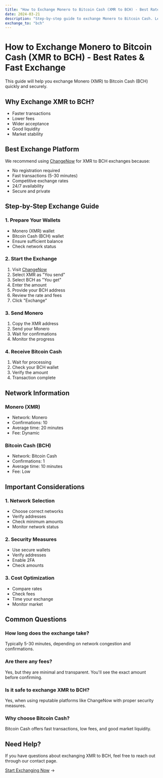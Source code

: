 ```yaml
---
title: "How to Exchange Monero to Bitcoin Cash (XMR to BCH) - Best Rates & Fast Exchange"
date: 2024-03-21
description: "Step-by-step guide to exchange Monero to Bitcoin Cash. Learn about the best platforms, rates, and security measures for XMR to BCH exchange."
exchange_to: "bch"
---
```


# How to Exchange Monero to Bitcoin Cash (XMR to BCH) - Best Rates & Fast Exchange

This guide will help you exchange Monero (XMR) to Bitcoin Cash (BCH) quickly and securely.

## Why Exchange XMR to BCH?

-   Faster transactions
-   Lower fees
-   Wider acceptance
-   Good liquidity
-   Market stability

## Best Exchange Platform

We recommend using [ChangeNow](https://changenow.io/) for XMR to BCH exchanges because:

-   No registration required
-   Fast transactions (5-30 minutes)
-   Competitive exchange rates
-   24/7 availability
-   Secure and private

## Step-by-Step Exchange Guide

### 1. Prepare Your Wallets

-   Monero (XMR) wallet
-   Bitcoin Cash (BCH) wallet
-   Ensure sufficient balance
-   Check network status

### 2. Start the Exchange

1. Visit [ChangeNow](https://changenow.io/)
2. Select XMR as "You send"
3. Select BCH as "You get"
4. Enter the amount
5. Provide your BCH address
6. Review the rate and fees
7. Click "Exchange"

### 3. Send Monero

1. Copy the XMR address
2. Send your Monero
3. Wait for confirmations
4. Monitor the progress

### 4. Receive Bitcoin Cash

1. Wait for processing
2. Check your BCH wallet
3. Verify the amount
4. Transaction complete

## Network Information

### Monero (XMR)

-   Network: Monero
-   Confirmations: 10
-   Average time: 20 minutes
-   Fee: Dynamic

### Bitcoin Cash (BCH)

-   Network: Bitcoin Cash
-   Confirmations: 1
-   Average time: 10 minutes
-   Fee: Low

## Important Considerations

### 1. Network Selection

-   Choose correct networks
-   Verify addresses
-   Check minimum amounts
-   Monitor network status

### 2. Security Measures

-   Use secure wallets
-   Verify addresses
-   Enable 2FA
-   Check amounts

### 3. Cost Optimization

-   Compare rates
-   Check fees
-   Time your exchange
-   Monitor market

## Common Questions

### How long does the exchange take?

Typically 5-30 minutes, depending on network congestion and confirmations.

### Are there any fees?

Yes, but they are minimal and transparent. You'll see the exact amount before confirming.

### Is it safe to exchange XMR to BCH?

Yes, when using reputable platforms like ChangeNow with proper security measures.

### Why choose Bitcoin Cash?

Bitcoin Cash offers fast transactions, low fees, and good market liquidity.

## Need Help?

If you have questions about exchanging XMR to BCH, feel free to reach out through our contact page.

[Start Exchanging Now](https://changenow.io/) →
